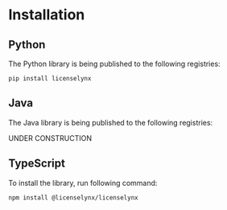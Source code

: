 # Installation

## Python

The Python library is being published to the following registries:

```shell
pip install licenselynx 
```

## Java

The Java library is being published to the following registries:

UNDER CONSTRUCTION

## TypeScript

To install the library, run following command:

```shell
npm install @licenselynx/licenselynx
```
